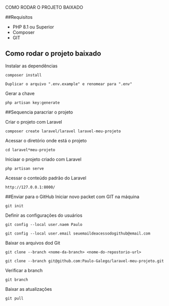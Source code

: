 COMO RODAR O PROJETO BAIXADO

##Requisitos
* PHP 8.1 ou Superior
* Composer
* GIT

## Como rodar o projeto baixado
Instalar as dependências
```
composer install
```

```
Duplicar o arquivo ".env.example" e renomear para ".env"
```

Gerar a chave
```
php artisan key:generate
```

##Sequencia paracriar o projeto

Criar o projeto com Laravel
```
composer create laravel/laravel laravel-meu-projeto
```

Acessar o diretório onde está o projeto
```
cd laravel*meu-projeto
```

Iniciaar o projeto criado com Laravel
```
php artisan serve
```

Acessar o conteúdo padrão do Laravel
```
http://127.0.0.1:8000/
```

##Enviar para o GitHub
Iniciar novo packet com GIT na máquina
```
git init
```

Definir as configurações do usuários
```
git config --local user.naem Paulo
```

```
git config --local user.email seuemaildeacessodogithub@email.com
```

Baixar os arquivos dod Git

```
git clone --branch <nome-da-branch> <nome-do-repostorio-url>
```

```
git clone --branch git@github.com:Paulo-Galego/laravel-meu-projeto.git
```

Verificar a branch
```
git branch
```
Baixar as atualizações
```
git pull
```







